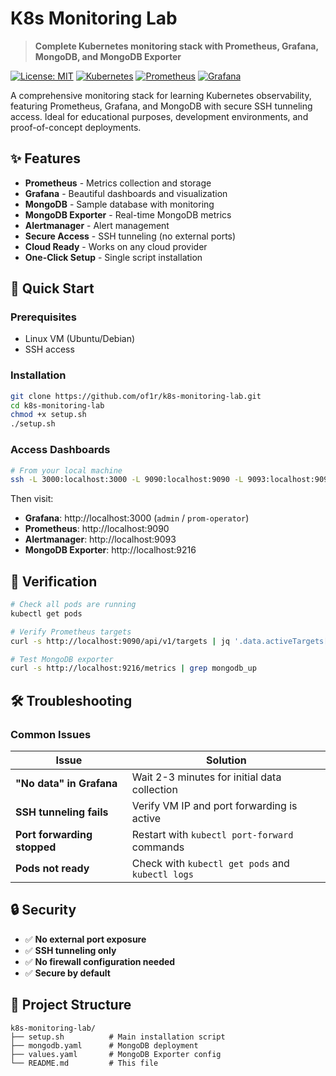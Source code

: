 # K8s Monitoring Lab

> **Complete Kubernetes monitoring stack with Prometheus, Grafana, MongoDB, and MongoDB Exporter**

[![License: MIT](https://img.shields.io/badge/License-MIT-yellow.svg)](https://opensource.org/licenses/MIT)
[![Kubernetes](https://img.shields.io/badge/Kubernetes-1.33+-blue.svg)](https://kubernetes.io/)
[![Prometheus](https://img.shields.io/badge/Prometheus-2.0+-orange.svg)](https://prometheus.io/)
[![Grafana](https://img.shields.io/badge/Grafana-12.0+-red.svg)](https://grafana.com/)

A comprehensive monitoring stack for learning Kubernetes observability, featuring Prometheus, Grafana, and MongoDB with secure SSH tunneling access. Ideal for educational purposes, development environments, and proof-of-concept deployments.

## ✨ Features

- **Prometheus** - Metrics collection and storage
- **Grafana** - Beautiful dashboards and visualization  
- **MongoDB** - Sample database with monitoring
- **MongoDB Exporter** - Real-time MongoDB metrics
- **Alertmanager** - Alert management
- **Secure Access** - SSH tunneling (no external ports)
- **Cloud Ready** - Works on any cloud provider
- **One-Click Setup** - Single script installation

## 🚀 Quick Start

### Prerequisites
- Linux VM (Ubuntu/Debian)
- SSH access

### Installation
```bash
git clone https://github.com/of1r/k8s-monitoring-lab.git
cd k8s-monitoring-lab
chmod +x setup.sh
./setup.sh
```

### Access Dashboards
```bash
# From your local machine
ssh -L 3000:localhost:3000 -L 9090:localhost:9090 -L 9093:localhost:9093 -L 9216:localhost:9216 user@YOUR_VM_IP
```

Then visit:
- **Grafana**: http://localhost:3000 (`admin` / `prom-operator`)
- **Prometheus**: http://localhost:9090
- **Alertmanager**: http://localhost:9093
- **MongoDB Exporter**: http://localhost:9216

## 🔧 Verification

```bash
# Check all pods are running
kubectl get pods

# Verify Prometheus targets
curl -s http://localhost:9090/api/v1/targets | jq '.data.activeTargets[] | select(.health == "up") | .labels.job'

# Test MongoDB exporter
curl -s http://localhost:9216/metrics | grep mongodb_up
```

## 🛠️ Troubleshooting

### Common Issues

| Issue | Solution |
|-------|----------|
| **"No data" in Grafana** | Wait 2-3 minutes for initial data collection |
| **SSH tunneling fails** | Verify VM IP and port forwarding is active |
| **Port forwarding stopped** | Restart with `kubectl port-forward` commands |
| **Pods not ready** | Check with `kubectl get pods` and `kubectl logs` |

## 🔒 Security

- ✅ **No external port exposure**
- ✅ **SSH tunneling only**
- ✅ **No firewall configuration needed**
- ✅ **Secure by default**

## 📁 Project Structure

```
k8s-monitoring-lab/
├── setup.sh          # Main installation script
├── mongodb.yaml      # MongoDB deployment
├── values.yaml       # MongoDB Exporter config
└── README.md         # This file
```
